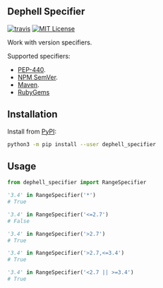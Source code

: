 ## Dephell Specifier

[![travis](https://travis-ci.org/dephell/dephell_specifier.svg?branch=master)](https://travis-ci.org/dephell/dephell_specifier)
[![MIT License](https://img.shields.io/pypi/l/dephell-specifier.svg)](https://github.com/dephell/dephell_specifier/blob/master/LICENSE)

Work with version specifiers.

Supported specifiers:

+ [PEP-440](https://www.python.org/dev/peps/pep-0440/).
+ [NPM SemVer](https://github.com/npm/node-semver).
+ [Maven](http://maven.apache.org/enforcer/enforcer-rules/versionRanges.html).
+ [RubyGems](https://guides.rubygems.org/patterns/)

## Installation

Install from [PyPI](https://pypi.org/project/dephell-specifier/):

```bash
python3 -m pip install --user dephell_specifier
```

## Usage

```python
from dephell_specifier import RangeSpecifier

'3.4' in RangeSpecifier('*')
# True

'3.4' in RangeSpecifier('<=2.7')
# False

'3.4' in RangeSpecifier('>2.7')
# True

'3.4' in RangeSpecifier('>2.7,<=3.4')
# True

'3.4' in RangeSpecifier('<2.7 || >=3.4')
# True
```
